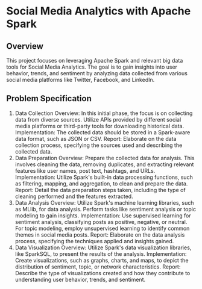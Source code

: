 # Social Media Analytics with Apache Spark
## Overview
This project focuses on leveraging Apache Spark and relevant big data tools for Social Media Analytics. The goal is to gain insights into user behavior, trends, and sentiment by analyzing data collected from various social media platforms like Twitter, Facebook, and LinkedIn.
## Problem Specification
1. Data Collection
Overview: In this initial phase, the focus is on collecting data from diverse sources. Utilize APIs provided by different social media platforms or third-party tools for downloading historical data.
Implementation: The collected data should be stored in a Spark-aware data format, such as JSON or CSV.
Report: Elaborate on the data collection process, specifying the sources used and describing the collected data.
2. Data Preparation
Overview: Prepare the collected data for analysis. This involves cleaning the data, removing duplicates, and extracting relevant features like user names, post text, hashtags, and URLs.
Implementation: Utilize Spark's built-in data processing functions, such as filtering, mapping, and aggregation, to clean and prepare the data.
Report: Detail the data preparation steps taken, including the type of cleaning performed and the features extracted.
3. Data Analysis
Overview: Utilize Spark's machine learning libraries, such as MLlib, for data analysis. Perform tasks like sentiment analysis or topic modeling to gain insights.
Implementation: Use supervised learning for sentiment analysis, classifying posts as positive, negative, or neutral. For topic modeling, employ unsupervised learning to identify common themes in social media posts.
Report: Elaborate on the data analysis process, specifying the techniques applied and insights gained.
4. Data Visualization
Overview: Utilize Spark's data visualization libraries, like SparkSQL, to present the results of the analysis.
Implementation: Create visualizations, such as graphs, charts, and maps, to depict the distribution of sentiment, topic, or network characteristics.
Report: Describe the type of visualizations created and how they contribute to understanding user behavior, trends, and sentiment.
